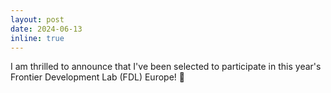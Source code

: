 ```yaml
---
layout: post
date: 2024-06-13
inline: true
---
```


I am thrilled to announce that I've been selected to participate in this year's Frontier Development Lab (FDL) Europe! 🎉 
